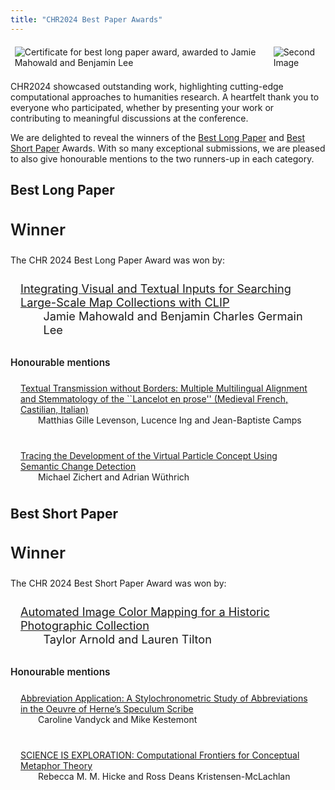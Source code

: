 ```yaml
---
title: "CHR2024 Best Paper Awards"
---
```

<style>
    /* Base styles */
    .announce {
        display: flex;
        justify-content: center;
        align-items: center;
    }
    .announce img {
        max-height: 300px;
        max-width: 85%;
        margin: 5pt;
    }
    .announce img.first-image, .announce img.second-image {
        max-height: 400px;
    }

    .paper-entry {
        font-size: 1.3em;
        padding: 0.5rem 1rem;
        margin-bottom: 1.5rem;
    }

    .paper-title {
        display: inline;
    }
    .paper-authors {
        margin-left: 2em;
        display: block;
    }

    .honorable-entry {
        font-size:1em;

    }
</style>

<div class="announce">
    <img src="/images/announce/CHR-BestLongPaperAward.png" alt="Certificate for best long paper award, awarded to Jamie Mahowald and Benjamin Lee" class="first-image">
    <img src="/images/announce/CHR-BestShortPaperAward.png" alt="Second Image" class="second-image">
</div>


CHR2024 showcased outstanding work, highlighting cutting-edge computational approaches to humanities research. A heartfelt thank you to everyone who participated, whether by presenting your work or contributing to meaningful discussions at the conference.

We are delighted to reveal the winners of the <a href="#best-long-paper">Best Long Paper</a> and <a href="#best-short-paper">Best Short Paper</a> Awards. With so many exceptional submissions, we are pleased to also give honourable mentions to the two runners-up in each category.


<h2 id ="best-long-paper">Best Long Paper</h2>

<h3 style="font-weight:600; font-size:1.8em">Winner</h3>
<p>The CHR 2024 Best Long Paper Award was won by:</p>
<p class="paper-entry winner-entry">
    <a href="/papers/paper17" class="paper-title">Integrating Visual and Textual Inputs for Searching Large-Scale Map Collections with CLIP</a>
    <span class="paper-authors">Jamie Mahowald and Benjamin Charles Germain Lee</span>
</p>

<h3 style="font-weight:600; font-size:1.1em">Honourable mentions</h3>
<p class="paper-entry honorable-entry">
    <a href="/papers/paper104" class="paper-title">Textual Transmission without Borders: Multiple Multilingual Alignment and Stemmatology of the ``Lancelot en prose'' (Medieval French, Castilian, Italian)</a>
    <span class="paper-authors">Matthias Gille Levenson, Lucence Ing and Jean-Baptiste Camps</span>
</p>

<p class="paper-entry honorable-entry">
    <a href="/papers/paper95" class="paper-title">Tracing the Development of the Virtual Particle Concept Using Semantic Change Detection</a>
    <span class="paper-authors">Michael Zichert and Adrian Wüthrich</span>
</p>

<h2 id="best-short-paper">Best Short Paper</h2>

<h3 style="font-weight:600; font-size:1.8em">Winner</h3>
<p>The CHR 2024 Best Short Paper Award was won by:</p>
<p class="paper-entry winner-entry">
    <a href="/papers/paper28" class="paper-title">Automated Image Color Mapping for a Historic Photographic Collection</a>
    <span class="paper-authors">Taylor Arnold and Lauren Tilton</span>
</p>

<h3 style="font-weight:600; font-size:1.1em">Honourable mentions</h3>
<p class="paper-entry honorable-entry">
    <a href="/papers/paper15" class="paper-title">Abbreviation Application: A Stylochronometric Study of Abbreviations in the Oeuvre of Herne’s Speculum Scribe</a> 
    <span class="paper-authors">Caroline Vandyck and Mike Kestemont</span>
    </p>

<p class="paper-entry honorable-entry">
    <a href="/papers/paper60" class="paper-title">SCIENCE IS EXPLORATION: Computational Frontiers for Conceptual Metaphor Theory</a>
    <span class="paper-authors">Rebecca M. M. Hicke and Ross Deans Kristensen-McLachlan</span>
</p>